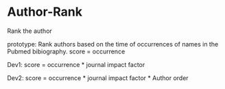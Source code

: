 Author-Rank
===========

Rank the author

prototype:
Rank authors based on the time of occurrences of names in the Pubmed bibiography.
score = occurrence

Dev1:
score = occurrence * journal impact factor

Dev2:
score = occurrence * journal impact factor * Author order

